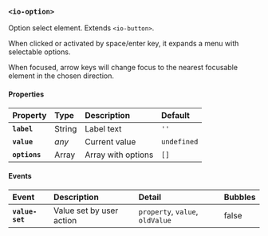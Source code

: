 ### `<io-option>` ###

<io-option value="1" options="[1,2,3]"></io-option>
<io-option value="1" options='[{"value": 1, "label": "one"}, {"value": 2, "label": "two"}, {"value": 3, "label": "three"}]'></io-option>

Option select element. Extends `<io-button>`.

When clicked or activated by space/enter key, it expands a menu with selectable options.

When focused, arrow keys will change focus to the nearest focusable element in the chosen direction.

<!-- TODO: document menu events  -->

#### Properties ####

| Property | Type | Description | Default |
|:---------|:-----|:------------|:--------|
| **`label`**   | String   | Label text         | `''`  |
| **`value`**   | _any_    | Current value      | `undefined` |
| **`options`** | Array    | Array with options | `[]` |

#### Events ####

| Event | Description | Detail | Bubbles |
|:------|:------------|:-------|:--------|
| **`value-set`** | Value set by user action | `property`, `value`, `oldValue` | false |
